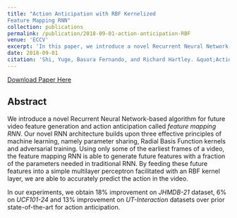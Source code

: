 ```yaml
---
title: "Action Anticipation with RBF Kernelized
Feature Mapping RNN"
collection: publications
permalink: /publication/2018-09-01-action-anticipation-RBF
venue: 'ECCV'
excerpt: 'In this paper, we introduce a novel Recurrent Neural Network-based algorithm for future video feature generation and action anticipation called feature mapping RNN.'
date: 2018-09-01
citation: 'Shi, Yuge, Basura Fernando, and Richard Hartley. &quot;Action Anticipation with RBF Kernelized Feature Mapping RNN.&quot; <i>Proceedings of the European Conference on Computer Vision (ECCV)</i>. 2018.'
---
```

[Download Paper Here](http://yugeten.github.io/files/eccv18action.pdf)

## Abstract
We introduce a novel Recurrent Neural Network-based algorithm for
future video feature generation and action anticipation called _*feature mapping RNN*_.
Our novel RNN architecture builds upon three effective principles of machine learning, namely parameter sharing, Radial Basis Function kernels and adversarial training. Using only some of the earliest frames of a video, the feature mapping RNN is able to generate future features with a fraction of the parameters needed in traditional RNN. By feeding these future features into a simple multilayer
perceptron facilitated with an RBF kernel layer, we are able to accurately predict the action in the video.

In our experiments, we obtain 18% improvement on _JHMDB-21_ dataset, 6% on _UCF101-24_ and 13% improvement on _UT-Interaction_ datasets over prior state-of-the-art for action anticipation.

